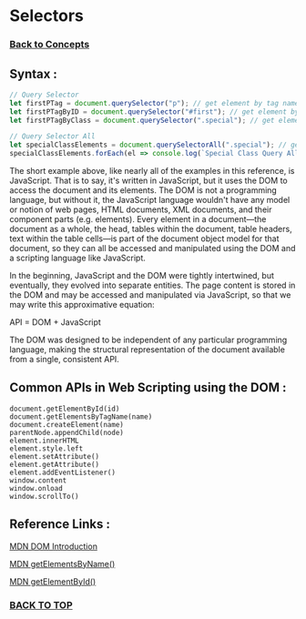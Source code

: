 # Selectors 
### [Back to Concepts](./README.md)

## Syntax :
```JavaScript
// Query Selector
let firstPTag = document.querySelector("p"); // get element by tag name
let firstPTagByID = document.querySelector("#first"); // get element by ID
let firstPTagByClass = document.querySelector(".special"); // get element by class name

// Query Selector All
let specialClassElements = document.querySelectorAll(".special"); // get ALL elements with class name
specialClassElements.forEach(el => console.log(`Special Class Query All Selected: ${el.innerText}`)); // iterate through array of elements
```
The short example above, like nearly all of the examples in this reference, is JavaScript. That is to say, it's written in JavaScript, but it uses the DOM to access the document and its elements. The DOM is not a programming language, but without it, the JavaScript language wouldn't have any model or notion of web pages, HTML documents, XML documents, and their component parts (e.g. elements). Every element in a document—the document as a whole, the head, tables within the document, table headers, text within the table cells—is part of the document object model for that document, so they can all be accessed and manipulated using the DOM and a scripting language like JavaScript.

In the beginning, JavaScript and the DOM were tightly intertwined, but eventually, they evolved into separate entities. The page content is stored in the DOM and may be accessed and manipulated via JavaScript, so that we may write this approximative equation:

API = DOM + JavaScript

The DOM was designed to be independent of any particular programming language, making the structural representation of the document available from a single, consistent API.
## Common APIs in Web Scripting using the DOM :

```
document.getElementById(id)
document.getElementsByTagName(name)
document.createElement(name)
parentNode.appendChild(node)
element.innerHTML
element.style.left
element.setAttribute()
element.getAttribute()
element.addEventListener()
window.content
window.onload
window.scrollTo()
```
## Reference Links :

[MDN DOM Introduction](https://developer.mozilla.org/en-US/docs/Web/API/Document_Object_Model/Introduction)

[MDN getElementsByName()](https://developer.mozilla.org/en-US/docs/Web/API/Document/getElementsByName)

[MDN getElementById()](https://developer.mozilla.org/en-US/docs/Web/API/Document/getElementById)
 
### [BACK TO TOP](#Selectors)
